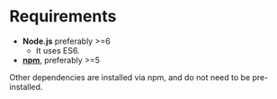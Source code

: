 # Requirements

* **Node.js** preferably >=6
  * It uses ES6.
* [**npm**](https://www.npmjs.com/), preferably >=5

Other dependencies are installed via npm, and do not need to be pre-installed.
